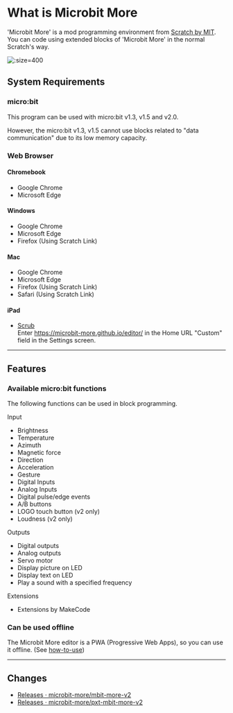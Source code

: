 # What is Microbit More

'Microbit More' is a mod programming environment from [Scratch by MIT](https://scratch.mit.edu/).
      You can code using extended blocks of 'Microbit More' in the normal Scratch's way.

![](microbit_more-microbit_light-1024x768.jpg ':size=400')

[](https://www.youtube.com/embed/etjPQkMToK8 ':include :type=iframe width=100% height=400px')

## System Requirements

### micro:bit

This program can be used with micro:bit v1.3, v1.5 and v2.0.

However, the micro:bit v1.3, v1.5 cannot use blocks related to "data communication" due to its low memory capacity.

### Web Browser

#### Chromebook
- Google Chrome
- Microsoft Edge

#### Windows
- Google Chrome
- Microsoft Edge
- Firefox (Using Scratch Link)

#### Mac
- Google Chrome
- Microsoft Edge
- Firefox (Using Scratch Link)
- Safari (Using Scratch Link)

#### iPad
- [Scrub](https://apps.apple.com/jp/app/scrub-web-browser/id1569777095) <br>Enter https://microbit-more.github.io/editor/ in the Home URL "Custom" field in the Settings screen.
____
## Features

### Available micro:bit functions

The following functions can be used in block programming.
<!-- (See [Blocks](blocks "Block Details") for details.) -->

Input

- Brightness
- Temperature
- Azimuth
- Magnetic force
- Direction
- Acceleration
- Gesture
- Digital Inputs
- Analog Inputs
- Digital pulse/edge events
- A/B buttons
- LOGO touch button (v2 only)
- Loudness (v2 only)


Outputs

- Digital outputs
- Analog outputs
- Servo motor
- Display picture on LED
- Display text on LED
- Play a sound with a specified frequency

Extensions

- Extensions by MakeCode


### Can be used offline

The Microbit More editor is a PWA (Progressive Web Apps), so you can use it offline.
(See [how-to-use](how-to-use?id=use-it-offline))

____
## Changes

- [Releases · microbit-more/mbit-more-v2](https://github.com/microbit-more/mbit-more-v2/releases)
- [Releases · microbit-more/pxt-mbit-more-v2](https://github.com/microbit-more/pxt-mbit-more-v2/releases)